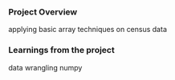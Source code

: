 ### Project Overview

 applying basic array techniques on census data


### Learnings from the project

 data wrangling
numpy


